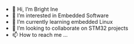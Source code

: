 - 👋 Hi, I’m Bright Ine
- 👀 I’m interested in Embedded Software
- 🌱 I’m currently learning embedded Linux
- 💞️ I’m looking to collaborate on STM32 projects
- 📫 How to reach me ...

<!---
inebright/inebright is a ✨ special ✨ repository because its `README.md` (this file) appears on your GitHub profile.
You can click the Preview link to take a look at your changes.
--->

